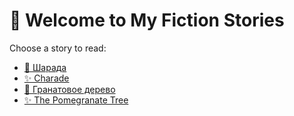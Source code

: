 # 📖 Welcome to My Fiction Stories

Choose a story to read:

- [🌟 Шарада](First_story.md)
- [✨ Charade](second_story.md)
- [🌟 Гранатовое дерево](N1_story.md)
- [✨ The Pomegranate Tree](N2_story.md)


